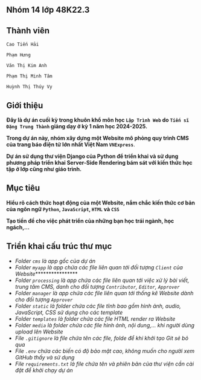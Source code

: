 ## Nhóm 14 lớp 48K22.3

## Thành viên
  `Cao Tiến Hải`

  `Phạm Hưng`

  `Văn Thị Kim Anh`

  `Phạm Thị Minh Tâm` 

  `Huỳnh Thị Thúy Vy`

## Giới thiệu
  **Đây là dự án cuối kỳ trong khuôn khổ môn học `Lập Trình Web` do `Tiến sĩ Đặng Trung Thành` giảng dạy ở kỳ 1 năm học 2024-2025.**

  **Trong dự án này, nhóm xây dựng một Website mô phỏng quy trình CMS của trang báo điện tử lớn nhất Việt Nam `VNExpress`**. 

  **Dự án sử dụng thư viện Django của Python để triển khai và sử dụng phương pháp triển khai Server-Side Rendering bám sát với kiến thức học tập ở lớp cũng như giáo trình.**

## Mục tiêu
  **Hiểu rõ cách thức hoạt động của một Website, nắm chắc kiến thức cơ bản của ngôn ngữ `Python`, `JavaScript`, `HTML` và `CSS`**

  **Tạo tiền đề cho việc phát triển của những bạn học trái ngành, học ngách,...**

## Triển khai cấu trúc thư mục
  - *Folder `cms` là app gốc của dự án*
  - *Folder `myapp` là app chứa các file liên quan tới đối tượng `Client` của Website*****************
  - *Folder `processing` là app chứa các file liên quan tới việc xử lý bài viết, trung tâm CMS, danh cho đối tượng `Contributor`, `Editor`, `Approver`*
  - *Folder `manager` là app chứa các file liên quan tới thống kê Website dành cho đối tượng `Approver`*
  - *Folder `static` là folder chứa các file tĩnh bao gồm hình ảnh, audio, JavaScript, CSS sử dụng cho các template*
  - *Folder `templates` là folder chứa các file HTML render ra Website*
  - *Folder `media` là folder chứa các file hình ảnh, nội dung,... khi người dùng upload lên Website*
  - *File `.gitignore` là file chứa tên các file, folde để khi khởi tạo Git sẻ bỏ qua*
  - *File `.env` chứa các biến có độ bảo mật cao, không muốn cho người xem GitHub thấy và sử dụng*
  - *File `requirements.txt` là file chứa tên và phiên bản của thư viện cần cài đặt để khởi chạy dự án*